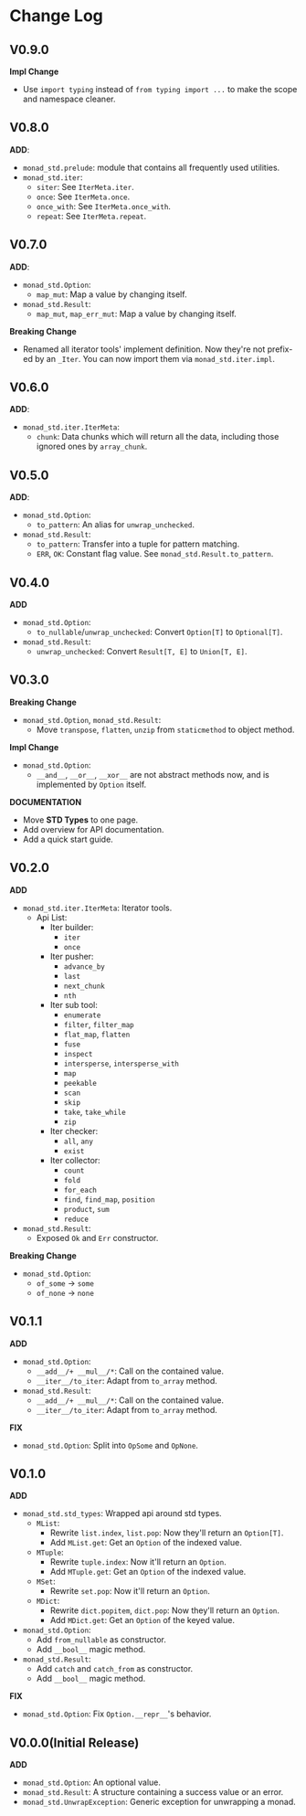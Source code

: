 # Change Log

## V0.9.0

**Impl Change**

- Use `import typing` instead of `from typing import ...` to make the scope and namespace cleaner.

## V0.8.0

**ADD**:

- `monad_std.prelude`: module that contains all frequently used utilities.
- `monad_std.iter`:
    - `siter`: See `IterMeta.iter`.
    - `once`: See `IterMeta.once`.
    - `once_with`: See `IterMeta.once_with`.
    - `repeat`: See `IterMeta.repeat`.

## V0.7.0

**ADD**:

- `monad_std.Option`:
    - `map_mut`: Map a value by changing itself.
- `monad_std.Result`:
    - `map_mut`, `map_err_mut`: Map a value by changing itself.

**Breaking Change**

- Renamed all iterator tools' implement definition. Now they're not prefix-ed by an `_Iter`.
  You can now import them via `monad_std.iter.impl`.

## V0.6.0

**ADD**:

- `monad_std.iter.IterMeta`:
    - `chunk`: Data chunks which will return all the data, including those ignored ones by `array_chunk`.

## V0.5.0

**ADD**:

- `monad_std.Option`:
    - `to_pattern`: An alias for `unwrap_unchecked`.
- `monad_std.Result`:
    - `to_pattern`: Transfer into a tuple for pattern matching.
    - `ERR`, `OK`: Constant flag value. See `monad_std.Result.to_pattern`.

## V0.4.0

**ADD**

- `monad_std.Option`:
    - `to_nullable`/`unwrap_unchecked`: Convert `Option[T]` to `Optional[T]`.
- `monad_std.Result`:
    - `unwrap_unchecked`: Convert `Result[T, E]` to `Union[T, E]`.

## V0.3.0

**Breaking Change**

- `monad_std.Option`, `monad_std.Result`:
    - Move `transpose`, `flatten`, `unzip` from `staticmethod` to object method.

**Impl Change**

- `monad_std.Option`:
    - `__and__`, `__or__`, `__xor__` are not abstract methods now, and is implemented by `Option` itself.

**DOCUMENTATION**

- Move **STD Types** to one page.
- Add overview for API documentation.
- Add a quick start guide.

## V0.2.0

**ADD**

- `monad_std.iter.IterMeta`: Iterator tools.
    - Api List:
        - Iter builder:
            - `iter`
            - `once`
        - Iter pusher:
            - `advance_by`
            - `last`
            - `next_chunk`
            - `nth`
        - Iter sub tool: 
            - `enumerate`
            - `filter`, `filter_map`
            - `flat_map`, `flatten`
            - `fuse`
            - `inspect`
            - `intersperse`, `intersperse_with`
            - `map`
            - `peekable`
            - `scan`
            - `skip`
            - `take`, `take_while`
            - `zip`
        - Iter checker:
            - `all`, `any`
            - `exist`
        - Iter collector:
            - `count`
            - `fold`
            - `for_each`
            - `find`, `find_map`, `position`
            - `product`, `sum`
            - `reduce`
- `monad_std.Result`:
    - Exposed `Ok` and `Err` constructor.

**Breaking Change**

- `monad_std.Option`:
    - `of_some` -> `some`
    - `of_none` -> `none`

## V0.1.1

**ADD**

- `monad_std.Option`:
    - `__add__/+ __mul__/*`: Call on the contained value.
    - `__iter__/to_iter`: Adapt from `to_array` method.
- `monad_std.Result`:
    - `__add__/+ __mul__/*`: Call on the contained value.
    - `__iter__/to_iter`: Adapt from `to_array` method.

**FIX**

- `monad_std.Option`: Split into `OpSome` and `OpNone`.

## V0.1.0

**ADD**

- `monad_std.std_types`: Wrapped api around std types.
    - `MList`:
        - Rewrite `list.index`, `list.pop`: Now they'll return an `Option[T]`.
        - Add `MList.get`: Get an `Option` of the indexed value.
    - `MTuple`:
        - Rewrite `tuple.index`: Now it'll return an `Option`.
        - Add `MTuple.get`: Get an `Option` of the indexed value.
    - `MSet`:
        - Rewrite `set.pop`: Now it'll return an `Option`.
    - `MDict`:
        - Rewrite `dict.popitem`, `dict.pop`: Now they'll return an `Option`.
        - Add `MDict.get`: Get an `Option` of the keyed value.
- `monad_std.Option`:
  - Add `from_nullable` as constructor.
  - Add `__bool__` magic method.
- `monad_std.Result`:
  - Add `catch` and `catch_from` as constructor.
  - Add `__bool__` magic method.

**FIX**

- `monad_std.Option`: Fix `Option.__repr__`'s behavior.

## V0.0.0(Initial Release)

**ADD**

- `monad_std.Option`: An optional value.
- `monad_std.Result`: A structure containing a success value or an error.
- `monad_std.UnwrapException`: Generic exception for unwrapping a monad.
